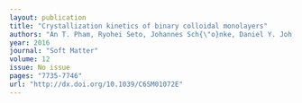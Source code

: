 ```yaml
---
layout: publication
title: "Crystallization kinetics of binary colloidal monolayers"
authors: "An T. Pham, Ryohei Seto, Johannes Sch{\"o}nke, Daniel Y. Joh, Ashutosh Chilkoti, Eliot Fried, Benjamin B. Yellen"
year: 2016
journal: "Soft Matter"
volume: 12
issue: No issue
pages: "7735-7746"
url: "http://dx.doi.org/10.1039/C6SM01072E"
---
```

